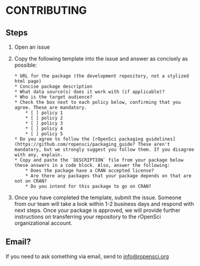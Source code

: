 CONTRIBUTING
============

## Steps

1. Open an issue

2. Copy the following template into the issue and answer as concisely as possible:

    ```
    * URL for the package (the development repository, not a stylized html page)
    * Concise package description
    * What data source(s) does it work with (if applicable)?
    * Who is the target audience?
    * Check the box next to each policy below, confirming that you agree. These are mandatory.
        * [ ] policy 1
        * [ ] policy 2
        * [ ] policy 3
        * [ ] policy 4
        * [ ] policy 5
    * Do you agree to follow the [rOpenSci packaging guidelines](https://github.com/ropensci/packaging_guide? These aren't mandatory, but we strongly suggest you follow them. If you disagree with any, explain.
    * Copy and paste the `DESCRIPTION` file from your package below these answers in a code block. Also, answer the following:
        * Does the package have a CRAN accepted license?
        * Are there any packages that your package depends on that are not on CRAN?
        * Do you intend for this package to go on CRAN?
    ```

3. Once you have completed the template, submit the issue. Someone from our team will take a look within 1-2 business days and respond with next steps.  Once your package is approved, we will provide further instructions on transferring your repository to the rOpenSci organizational account.

## Email? 

If you need to ask something via email, send to [info@ropensci.org](mailto:info@ropensci.org)
